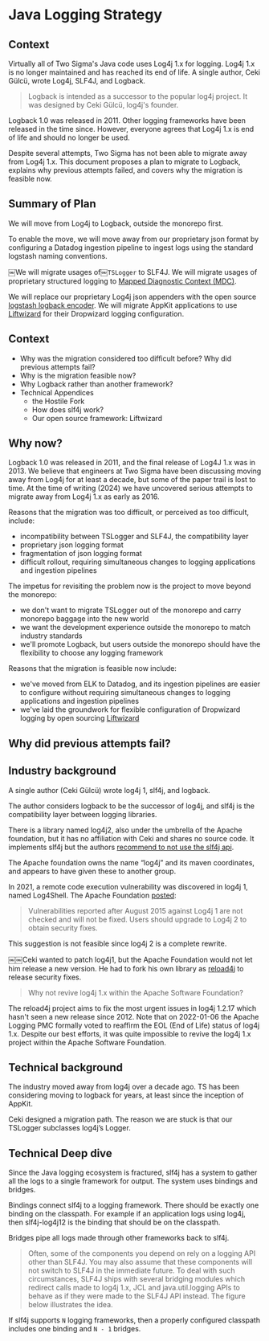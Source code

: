 # Java Logging Strategy

## Context

Virtually all of Two Sigma's Java code uses Log4j 1.x for logging. Log4j 1.x is no longer maintained and has reached its end of life. A single author, Ceki Gülcü, wrote Log4j, SLF4J, and Logback.

> Logback is intended as a successor to the popular log4j project. It was designed by Ceki Gülcü, log4j's founder.

Logback 1.0 was released in 2011. Other logging frameworks have been released in the time since. However, everyone agrees that Log4j 1.x is end of life and should no longer be used.

Despite several attempts, Two Sigma has not been able to migrate away from Log4j 1.x. This document proposes a plan to migrate to Logback, explains why previous attempts failed, and covers why the migration is feasible now.

## Summary of Plan

We will move from Log4j to Logback, outside the monorepo first.

To enable the move, we will move away from our proprietary json format by configuring a Datadog ingestion pipeline to ingest logs using the standard logstash naming conventions.

￼We will migrate usages of￼`TSLogger` to SLF4J. We will migrate usages of proprietary structured logging to [Mapped Diagnostic Context (MDC)](https://logback.qos.ch/manual/mdc.html).

We will replace our proprietary Log4j json appenders with the open source [logstash logback encoder](https://github.com/logfellow/logstash-logback-encoder). We will migrate AppKit applications to use [Liftwizard](https://central.sonatype.com/artifact/io.liftwizard/liftwizard-config-logging-logstash-console) for their Dropwizard logging configuration.

## Context

- Why was the migration considered too difficult before? Why did previous attempts fail?
- Why is the migration feasible now?
- Why Logback rather than another framework?
- Technical Appendices
  - the Hostile Fork
  - How does slf4j work?
  - Our open source framework: Liftwizard

## Why now?

Logback 1.0 was released in 2011, and the final release of Log4J 1.x was in 2013. We believe that engineers at Two Sigma have been discussing moving away from Log4j for at least a decade, but some of the paper trail is lost to time.  At the time of writing (2024) we have uncovered serious attempts to migrate away from Log4j 1.x as early as 2016.

Reasons that the migration was too difficult, or perceived as too difficult, include:

- incompatibility between TSLogger and SLF4J, the compatibility layer
- proprietary json logging format
- fragmentation of json logging format
- difficult rollout, requiring simultaneous changes to logging applications and ingestion pipelines

The impetus for revisiting the problem now is the project to move beyond the monorepo:

- we don't want to migrate TSLogger out of the monorepo and carry monorepo baggage into the new world
- we want the development experience outside the monorepo to match industry standards
- we'll promote Logback, but users outside the monorepo should have the flexibility to choose any logging framework

Reasons that the migration is feasible now include:

- we've moved from ELK to Datadog, and its ingestion pipelines are easier to configure without requiring simultaneous changes to logging applications and ingestion pipelines
- we've laid the groundwork for flexible configuration of Dropwizard logging by open sourcing [Liftwizard]()

## Why did previous attempts fail?


## Industry background

A single author (Ceki Gülcü) wrote log4j 1, slf4j, and logback.

The author considers logback to be the successor of log4j, and slf4j is the compatibility layer between logging libraries.

There is a library named log4j2, also under the umbrella of the Apache foundation, but it has no affiliation with Ceki and shares no source code. It implements slf4j but the authors [recommend to not use the slf4j api](https://stackoverflow.com/a/41500347).

The Apache foundation owns the name “log4j” and its maven coordinates, and appears to have given these to another group.

In 2021, a remote code execution vulnerability was discovered in log4j 1, named Log4Shell. The Apache Foundation [posted](https://logging.apache.org/log4j/2.x/security.html#CVE-2021-44228):

> Vulnerabilities reported after August 2015 against Log4j 1 are not checked and will not be fixed. Users should upgrade to Log4j 2 to obtain security fixes.

This suggestion is not feasible since log4j 2 is a complete rewrite.

￼￼Ceki wanted to patch log4j1, but the Apache Foundation would not let him release a new version. He had to fork his own library as [reload4j](https://reload4j.qos.ch/) to release security fixes.

> Why not revive log4j 1.x within the Apache Software Foundation?

The reload4j project aims to fix the most urgent issues in log4j 1.2.17 which hasn't seen a new release since 2012. Note that on 2022-01-06 the Apache Logging PMC formally voted to reaffirm the EOL (End of Life) status of log4j 1.x. Despite our best efforts, it was quite impossible to revive the log4j 1.x project within the Apache Software Foundation.

## Technical background

The industry moved away from log4j over a decade ago. TS has been considering moving to logback for years, at least since the inception of AppKit.

Ceki designed a migration path. The reason we are stuck is that our TSLogger subclasses log4j’s Logger.

## Technical Deep dive

Since the Java logging ecosystem is fractured, slf4j has a system to gather all the logs to a single framework for output. The system uses bindings and bridges.

Bindings connect slf4j to a logging framework. There should be exactly one binding on the classpath. For example if an application logs using log4j, then slf4j-log4j12 is the binding that should be on the classpath.

Bridges pipe all logs made through other frameworks back to slf4j.

> Often, some of the components you depend on rely on a logging API other than SLF4J. You may also assume that these components will not switch to SLF4J in the immediate future. To deal with such circumstances, SLF4J ships with several bridging modules which redirect calls made to log4j 1.x, JCL and java.util.logging APIs to behave as if they were made to the SLF4J API instead. The figure below illustrates the idea.

If slf4j supports `N` logging frameworks, then a properly configured classpath includes one binding and `N - 1` bridges.
